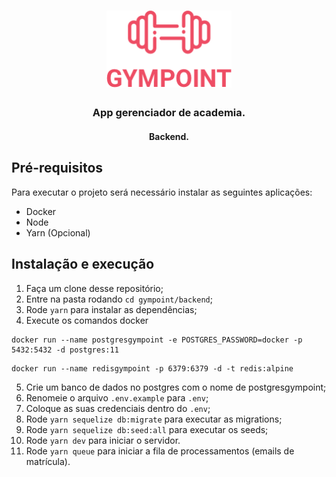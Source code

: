 <h1 align="center">
  <img alt="Gympoint" title="Gympoint" src=".github/logo.png" width="200px" />
</h1>

<h3 align="center">
App gerenciador de academia.
</h3>

<h4 align="center">Backend.</h4>

## Pré-requisitos

Para executar o projeto será necessário instalar as seguintes aplicações:

- Docker
- Node
- Yarn (Opcional)

##  Instalação e execução

1. Faça um clone desse repositório;
2. Entre na pasta rodando `cd gympoint/backend`;
3. Rode `yarn` para instalar as dependências;
4. Execute os comandos docker
```
docker run --name postgresgympoint -e POSTGRES_PASSWORD=docker -p 5432:5432 -d postgres:11
```
```
docker run --name redisgympoint -p 6379:6379 -d -t redis:alpine
```
5. Crie um banco de dados no postgres com o nome de postgresgympoint;
6. Renomeie o arquivo `.env.example` para `.env`;
7. Coloque as suas credenciais dentro do `.env`;
8. Rode `yarn sequelize db:migrate` para executar as migrations;
9. Rode `yarn sequelize db:seed:all` para executar os seeds;
10. Rode `yarn dev` para iniciar o servidor.
11. Rode `yarn queue` para iniciar a fila de processamentos (emails de matrícula).
